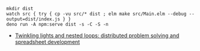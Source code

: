 ```nu
mkdir dist
watch src { try { cp -vu src/* dist ; elm make src/Main.elm --debug --output=dist/index.js } }
deno run -A npm:serve dist -s -C -S -n
```

- [Twinkling lights and nested loops: distributed
  problem solving and spreadsheet development](https://www.lri.fr/~mbl/Stanford/CS477/papers/Nardi-Twinkling-IJMMS.pdf)

<!--
templates/pages/portals <- queries. pages can't reference anything, agents can reference pages but not queries, and queries can reference pages and agents (but not queries).
--->
